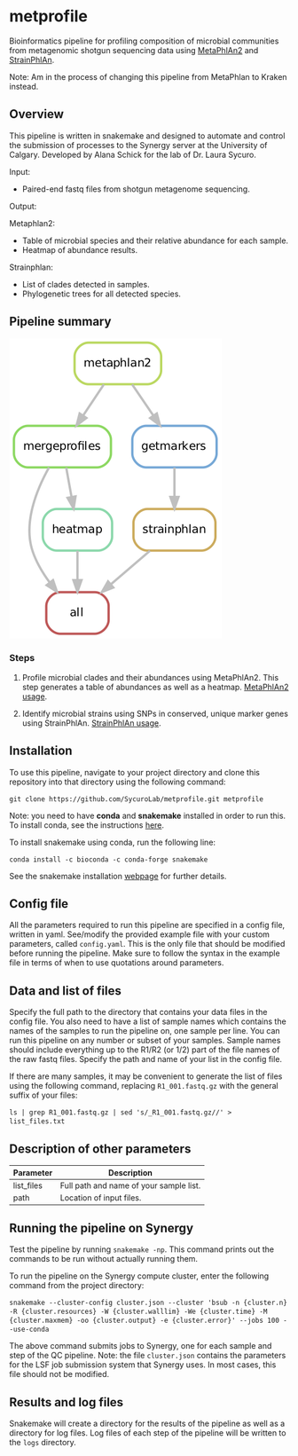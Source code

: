 # metprofile

Bioinformatics pipeline for profiling composition of microbial communities from metagenomic shotgun sequencing data using [MetaPhlAn2](https://www.nature.com/articles/nmeth.3802) and [StrainPhlAn](http://segatalab.cibio.unitn.it/tools/strainphlan/).

Note: Am in the process of changing this pipeline from MetaPhlan to Kraken instead. 

## Overview

This pipeline is written in snakemake and designed to automate and control the submission of processes to the Synergy server at the University of Calgary. Developed by Alana Schick for the lab of Dr. Laura Sycuro. 

Input: 

* Paired-end fastq files from shotgun metagenome sequencing.

Output: 

Metaphlan2:

* Table of microbial species and their relative abundance for each sample.
* Heatmap of abundance results.

Strainphlan:

* List of clades detected in samples.
* Phylogenetic trees for all detected species.

## Pipeline summary

![Rulegraph](./metprofile_files/rulegraph.png)

### Steps

1) Profile microbial clades and their abundances using MetaPhlAn2. This step generates a table of abundances as well as a heatmap. [MetaPhlAn2 usage](https://bitbucket.org/biobakery/biobakery/wiki/metaphlan2).

2) Identify microbial strains using SNPs in conserved, unique marker genes using StrainPhlAn. [StrainPhlAn usage](https://bitbucket.org/biobakery/biobakery/wiki/strainphlan).

## Installation

To use this pipeline, navigate to your project directory and clone this repository into that directory using the following command:

```
git clone https://github.com/SycuroLab/metprofile.git metprofile
```

Note: you need to have **conda** and **snakemake** installed in order to run this. To install conda, see the instructions [here](https://github.com/ucvm/synergy/wiki). 

To install snakemake using conda, run the following line:

```
conda install -c bioconda -c conda-forge snakemake
```

See the snakemake installation [webpage](https://snakemake.readthedocs.io/en/stable/getting_started/installation.html) for further details.

## Config file

All the parameters required to run this pipeline are specified in a config file, written in yaml. See/modify the provided example file with your custom parameters, called `config.yaml`. This is the only file that should be modified before running the pipeline. Make sure to follow the syntax in the example file in terms of when to use quotations around parameters.

## Data and list of files

Specify the full path to the directory that contains your data files in the config file. You also need to have a list of sample names which contains the names of the samples to run the pipeline on, one sample per line. You can run this pipeline on any number or subset of your samples. Sample names should include everything up to the R1/R2 (or 1/2) part of the file names of the raw fastq files. Specify the path and name of your list in the config file.

If there are many samples, it may be convenient to generate the list of files using the following command, replacing `R1_001.fastq.gz` with the general suffix of your files:

```
ls | grep R1_001.fastq.gz | sed 's/_R1_001.fastq.gz//' > list_files.txt
```

## Description of other parameters
| Parameter | Description |
| -------------- | --------------- |
| list_files | Full path and name of your sample list. |
| path | Location of input files. |

## Running the pipeline on Synergy

Test the pipeline by running `snakemake -np`. This command prints out the commands to be run without actually running them. 

To run the pipeline on the Synergy compute cluster, enter the following command from the project directory:

```
snakemake --cluster-config cluster.json --cluster 'bsub -n {cluster.n} -R {cluster.resources} -W {cluster.walllim} -We {cluster.time} -M {cluster.maxmem} -oo {cluster.output} -e {cluster.error}' --jobs 100 --use-conda
```
The above command submits jobs to Synergy, one for each sample and step of the QC pipeline. Note: the file `cluster.json` contains the parameters for the LSF job submission system that Synergy uses. In most cases, this file should not be modified.

## Results and log files

Snakemake will create a directory for the results of the pipeline as well as a directory for log files. Log files of each step of the pipeline will be written to the `logs` directory.




